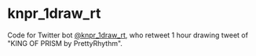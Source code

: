 # knpr_1draw_rt
Code for Twitter bot [@knpr_1draw_rt](https://twitter.com/knpr_1draw_rt), who retweet 1 hour drawing tweet of "KING OF PRISM by PrettyRhythm".
